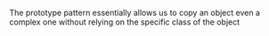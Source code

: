 The prototype pattern essentially allows us to copy an object even a complex one without relying on the specific class of the object
